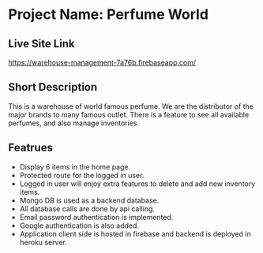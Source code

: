 # Project Name: Perfume World

## Live Site Link

https://warehouse-management-7a76b.firebaseapp.com/

## Short Description
This is a warehouse of world famous perfume. We are the distributor of the major brands to many famous outlet.
There is a feature to see all available perfumes, and also manage inventories.

## Featrues
* Display 6 items in the home page.
* Protected route for the logged in user.
* Logged in user will enjoy extra features to delete and add new inventory items.
* Mongo DB is used as a backend database.
* All database calls are done by api calling.
* Email password authentication is implemented.
* Google authentication is also added.
* Application client side is hosted in firebase and backend is deployed in heroku server.